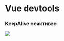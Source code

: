 # Vue devtools

<h3 class="w-[250px]" v-mark.circle> KeepAlive неактивен </h3>

<img class="mt-14" src="/devtools_vue_2_1.png" />

<!-- Теперь когда keep alive нет  -->